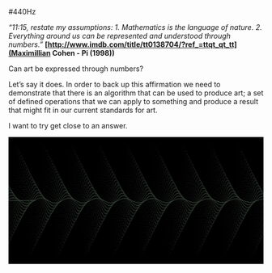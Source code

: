 #440Hz

*“11:15, restate my assumptions: 1. Mathematics is the language of nature. 2. Everything around us can be represented and understood through numbers.”* **[http://www.imdb.com/title/tt0138704/?ref_=ttqt_qt_tt](Maximillian Cohen - Pi (1998))**

Can art be expressed through numbers?

Let’s say it does. In order to back up this affirmation we need to demonstrate that there is an algorithm that can be used to produce art; a set of defined operations that we can apply to something and produce a result that might fit in our current standards for art.

I want to try get close to an answer.



![440Hz](../project_images/cover.jpg?raw=true "440 Hz")


